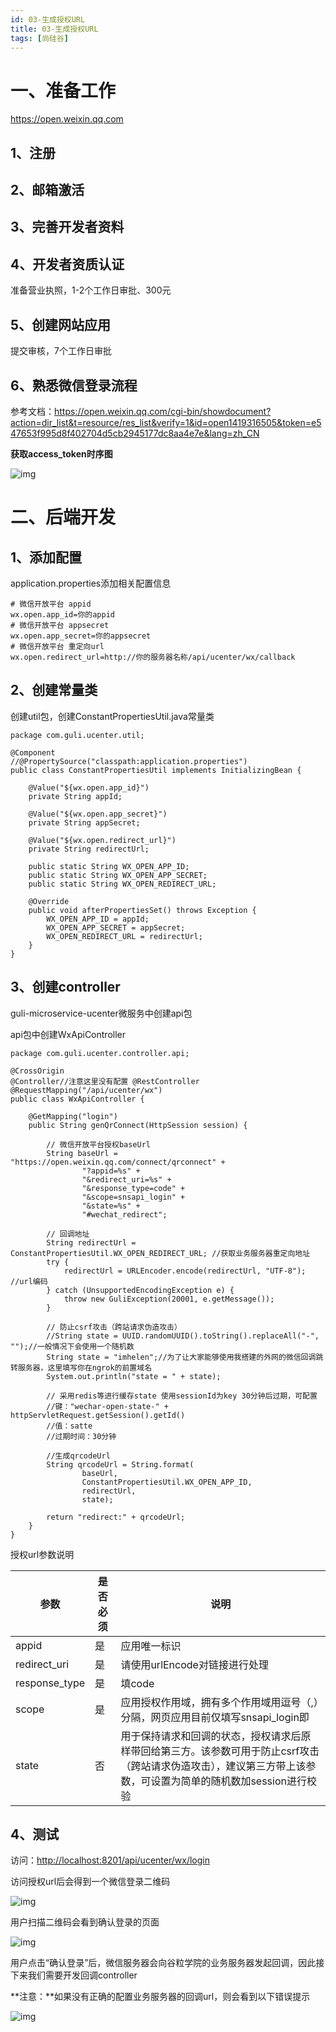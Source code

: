 ```yaml
---
id: 03-生成授权URL
title: 03-生成授权URL
tags: [尚硅谷]
---
```


# **一、准备工作**

https://open.weixin.qq.com

## 1、注册 

## 2、邮箱激活

## 3、完善开发者资料

## 4、开发者资质认证

准备营业执照，1-2个工作日审批、300元

## 5、创建网站应用

提交审核，7个工作日审批

## 6、熟悉微信登录流程

参考文档：https://open.weixin.qq.com/cgi-bin/showdocument?action=dir_list&t=resource/res_list&verify=1&id=open1419316505&token=e547653f995d8f402704d5cb2945177dc8aa4e7e&lang=zh_CN

**获取access_token时序图**

![img](/assets/2025/05/26/day13/730bd7bb80c05490a688330820419d9b.png)

# 二、后端开发

## 1、添加配置

application.properties添加相关配置信息

```
# 微信开放平台 appid
wx.open.app_id=你的appid
# 微信开放平台 appsecret
wx.open.app_secret=你的appsecret
# 微信开放平台 重定向url
wx.open.redirect_url=http://你的服务器名称/api/ucenter/wx/callback
```

## **2、创建常量类**

创建util包，创建ConstantPropertiesUtil.java常量类

```
package com.guli.ucenter.util;

@Component
//@PropertySource("classpath:application.properties")
public class ConstantPropertiesUtil implements InitializingBean {

    @Value("${wx.open.app_id}")
    private String appId;

    @Value("${wx.open.app_secret}")
    private String appSecret;

    @Value("${wx.open.redirect_url}")
    private String redirectUrl;

    public static String WX_OPEN_APP_ID;
    public static String WX_OPEN_APP_SECRET;
    public static String WX_OPEN_REDIRECT_URL;

    @Override
    public void afterPropertiesSet() throws Exception {
        WX_OPEN_APP_ID = appId;
        WX_OPEN_APP_SECRET = appSecret;
        WX_OPEN_REDIRECT_URL = redirectUrl;
    }
}
```

## 3、创建controller

guli-microservice-ucenter微服务中创建api包

api包中创建WxApiController

```
package com.guli.ucenter.controller.api;

@CrossOrigin
@Controller//注意这里没有配置 @RestController
@RequestMapping("/api/ucenter/wx")
public class WxApiController {

    @GetMapping("login")
    public String genQrConnect(HttpSession session) {

        // 微信开放平台授权baseUrl
        String baseUrl = "https://open.weixin.qq.com/connect/qrconnect" +
                "?appid=%s" +
                "&redirect_uri=%s" +
                "&response_type=code" +
                "&scope=snsapi_login" +
                "&state=%s" +
                "#wechat_redirect";

        // 回调地址
        String redirectUrl = ConstantPropertiesUtil.WX_OPEN_REDIRECT_URL; //获取业务服务器重定向地址
        try {
            redirectUrl = URLEncoder.encode(redirectUrl, "UTF-8"); //url编码
        } catch (UnsupportedEncodingException e) {
            throw new GuliException(20001, e.getMessage());
        }

        // 防止csrf攻击（跨站请求伪造攻击）
        //String state = UUID.randomUUID().toString().replaceAll("-", "");//一般情况下会使用一个随机数
        String state = "imhelen";//为了让大家能够使用我搭建的外网的微信回调跳转服务器，这里填写你在ngrok的前置域名
        System.out.println("state = " + state);

        // 采用redis等进行缓存state 使用sessionId为key 30分钟后过期，可配置
        //键："wechar-open-state-" + httpServletRequest.getSession().getId()
        //值：satte
        //过期时间：30分钟
        
        //生成qrcodeUrl
        String qrcodeUrl = String.format(
                baseUrl,
                ConstantPropertiesUtil.WX_OPEN_APP_ID,
                redirectUrl,
                state);

        return "redirect:" + qrcodeUrl;
    }
}
```

授权url参数说明

| 参数          | 是否必须 | 说明                                                         |
| ------------- | -------- | ------------------------------------------------------------ |
| appid         | 是       | 应用唯一标识                                                 |
| redirect_uri  | 是       | 请使用urlEncode对链接进行处理                                |
| response_type | 是       | 填code                                                       |
| scope         | 是       | 应用授权作用域，拥有多个作用域用逗号（,）分隔，网页应用目前仅填写snsapi_login即 |
| state         | 否       | 用于保持请求和回调的状态，授权请求后原样带回给第三方。该参数可用于防止csrf攻击（跨站请求伪造攻击），建议第三方带上该参数，可设置为简单的随机数加session进行校验 |

## 4、测试 

访问：[http://localhost:8201/api/ucenter/wx/login](http://localhost:8104/api/ucenter/wx/login)

访问授权url后会得到一个微信登录二维码

![img](/assets/2025/05/26/day13/3772197a-7da8-4c02-a004-c4714ab3e2cf.png)

用户扫描二维码会看到确认登录的页面

![img](/assets/2025/05/26/day13/1b103ed2b2fa509c1a98b99d6a73bc16.png)

用户点击“确认登录”后，微信服务器会向谷粒学院的业务服务器发起回调，因此接下来我们需要开发回调controller

**注意：**如果没有正确的配置业务服务器的回调url，则会看到以下错误提示

![img](/assets/2025/05/26/day13/e873b322-99e9-44f8-8e82-ea1e97f3cd2c.png)